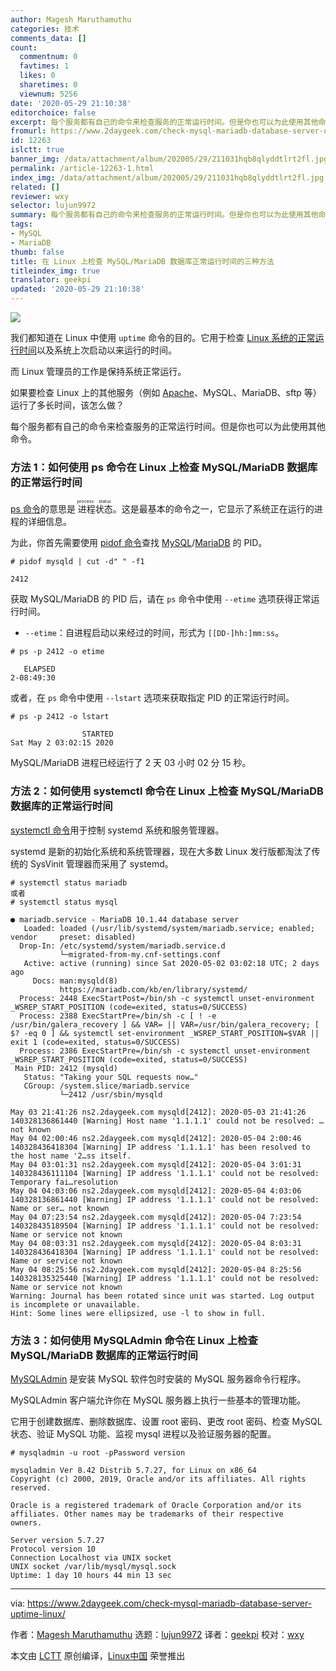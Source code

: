 ```yaml
---
author: Magesh Maruthamuthu
categories: 技术
comments_data: []
count:
  commentnum: 0
  favtimes: 1
  likes: 0
  sharetimes: 0
  viewnum: 5256
date: '2020-05-29 21:10:38'
editorchoice: false
excerpt: 每个服务都有自己的命令来检查服务的正常运行时间。但是你也可以为此使用其他命令。
fromurl: https://www.2daygeek.com/check-mysql-mariadb-database-server-uptime-linux/
id: 12263
islctt: true
banner_img: /data/attachment/album/202005/29/211031hqb8qlyddtlrt2fl.jpg
permalink: /article-12263-1.html
index_img: /data/attachment/album/202005/29/211031hqb8qlyddtlrt2fl.jpg.thumb.jpg
related: []
reviewer: wxy
selector: lujun9972
summary: 每个服务都有自己的命令来检查服务的正常运行时间。但是你也可以为此使用其他命令。
tags:
- MySQL
- MariaDB
thumb: false
title: 在 Linux 上检查 MySQL/MariaDB 数据库正常运行时间的三种方法
titleindex_img: true
translator: geekpi
updated: '2020-05-29 21:10:38'
---
```


![](/data/attachment/album/202005/29/211031hqb8qlyddtlrt2fl.jpg)


我们都知道在 Linux 中使用 `uptime` 命令的目的。它用于检查 [Linux 系统的正常运行时间](https://www.2daygeek.com/linux-system-server-uptime-check/)以及系统上次启动以来运行的时间。


而 Linux 管理员的工作是保持系统正常运行。


如果要检查 Linux 上的其他服务（例如 [Apache](https://www.2daygeek.com/check-find-apache-httpd-web-server-uptime-linux/)、MySQL、MariaDB、sftp 等）运行了多长时间，该怎么做？


每个服务都有自己的命令来检查服务的正常运行时间。但是你也可以为此使用其他命令。


### 方法 1：如何使用 ps 命令在 Linux 上检查 MySQL/MariaDB 数据库的正常运行时间


[ps 命令](https://www.2daygeek.com/linux-ps-command-find-running-process-monitoring/)的意思是<ruby> 进程状态 <rt>  process status </rt></ruby>。这是最基本的命令之一，它显示了系统正在运行的进程的详细信息。


为此，你首先需要使用 [pidof 命令](https://www.2daygeek.com/check-find-parent-process-id-pid-ppid-linux/)查找 [MySQL](https://www.2daygeek.com/categories/mysql/)/[MariaDB](https://www.2daygeek.com/categories/mariadb/) 的 PID。



```
# pidof mysqld | cut -d" " -f1

2412
```

获取 MySQL/MariaDB 的 PID 后，请在 `ps` 命令中使用 `--etime` 选项获得正常运行时间。


* `--etime`：自进程启动以来经过的时间，形式为 `[[DD-]hh:]mm:ss`。



```
# ps -p 2412 -o etime

   ELAPSED
2-08:49:30
```

或者，在 `ps` 命令中使用 `--lstart` 选项来获取指定 PID 的正常运行时间。



```
# ps -p 2412 -o lstart

                STARTED
Sat May 2 03:02:15 2020
```

MySQL/MariaDB 进程已经运行了 2 天 03 小时 02 分 15 秒。


### 方法 2：如何使用 systemctl 命令在 Linux 上检查 MySQL/MariaDB 数据库的正常运行时间


[systemctl 命令](https://www.2daygeek.com/sysvinit-vs-systemd-cheatsheet-systemctl-command-usage/)用于控制 systemd 系统和服务管理器。


systemd 是新的初始化系统和系统管理器，现在大多数 Linux 发行版都淘汰了传统的 SysVinit 管理器而采用了 systemd。



```
# systemctl status mariadb
或者
# systemctl status mysql

● mariadb.service - MariaDB 10.1.44 database server
   Loaded: loaded (/usr/lib/systemd/system/mariadb.service; enabled; vendor     preset: disabled)
  Drop-In: /etc/systemd/system/mariadb.service.d
           └─migrated-from-my.cnf-settings.conf
   Active: active (running) since Sat 2020-05-02 03:02:18 UTC; 2 days ago
     Docs: man:mysqld(8)
           https://mariadb.com/kb/en/library/systemd/
  Process: 2448 ExecStartPost=/bin/sh -c systemctl unset-environment _WSREP_START_POSITION (code=exited, status=0/SUCCESS)
  Process: 2388 ExecStartPre=/bin/sh -c [ ! -e /usr/bin/galera_recovery ] && VAR= || VAR=/usr/bin/galera_recovery; [ $? -eq 0 ] && systemctl set-environment _WSREP_START_POSITION=$VAR || exit 1 (code=exited, status=0/SUCCESS)
  Process: 2386 ExecStartPre=/bin/sh -c systemctl unset-environment _WSREP_START_POSITION (code=exited, status=0/SUCCESS)
 Main PID: 2412 (mysqld)
   Status: "Taking your SQL requests now…"
   CGroup: /system.slice/mariadb.service
           └─2412 /usr/sbin/mysqld

May 03 21:41:26 ns2.2daygeek.com mysqld[2412]: 2020-05-03 21:41:26 140328136861440 [Warning] Host name '1.1.1.1' could not be resolved: … not known
May 04 02:00:46 ns2.2daygeek.com mysqld[2412]: 2020-05-04 2:00:46 140328436418304 [Warning] IP address '1.1.1.1' has been resolved to the host name '2…ss itself.
May 04 03:01:31 ns2.2daygeek.com mysqld[2412]: 2020-05-04 3:01:31 140328436111104 [Warning] IP address '1.1.1.1' could not be resolved: Temporary fai…resolution
May 04 04:03:06 ns2.2daygeek.com mysqld[2412]: 2020-05-04 4:03:06 140328136861440 [Warning] IP address '1.1.1.1' could not be resolved: Name or ser… not known
May 04 07:23:54 ns2.2daygeek.com mysqld[2412]: 2020-05-04 7:23:54 140328435189504 [Warning] IP address '1.1.1.1' could not be resolved: Name or service not known
May 04 08:03:31 ns2.2daygeek.com mysqld[2412]: 2020-05-04 8:03:31 140328436418304 [Warning] IP address '1.1.1.1' could not be resolved: Name or service not known
May 04 08:25:56 ns2.2daygeek.com mysqld[2412]: 2020-05-04 8:25:56 140328135325440 [Warning] IP address '1.1.1.1' could not be resolved: Name or service not known
Warning: Journal has been rotated since unit was started. Log output is incomplete or unavailable.
Hint: Some lines were ellipsized, use -l to show in full.
```

### 方法 3：如何使用 MySQLAdmin 命令在 Linux 上检查 MySQL/MariaDB 数据库的正常运行时间


[MySQLAdmin](https://www.2daygeek.com/linux-mysqladmin-command-administrate-mysql-mariadb-server/) 是安装 MySQL 软件包时安装的 MySQL 服务器命令行程序。


MySQLAdmin 客户端允许你在 MySQL 服务器上执行一些基本的管理功能。


它用于创建数据库、删除数据库、设置 root 密码、更改 root 密码、检查 MySQL 状态、验证 MySQL 功能、监视 mysql 进程以及验证服务器的配置。



```
# mysqladmin -u root -pPassword version

mysqladmin Ver 8.42 Distrib 5.7.27, for Linux on x86_64
Copyright (c) 2000, 2019, Oracle and/or its affiliates. All rights reserved.

Oracle is a registered trademark of Oracle Corporation and/or its
affiliates. Other names may be trademarks of their respective
owners.

Server version 5.7.27
Protocol version 10
Connection Localhost via UNIX socket
UNIX socket /var/lib/mysql/mysql.sock
Uptime: 1 day 10 hours 44 min 13 sec
```



---


via: <https://www.2daygeek.com/check-mysql-mariadb-database-server-uptime-linux/>


作者：[Magesh Maruthamuthu](https://www.2daygeek.com/author/magesh/) 选题：[lujun9972](https://github.com/lujun9972) 译者：[geekpi](https://github.com/geekpi) 校对：[wxy](https://github.com/wxy)


本文由 [LCTT](https://github.com/LCTT/TranslateProject) 原创编译，[Linux中国](https://linux.cn/) 荣誉推出